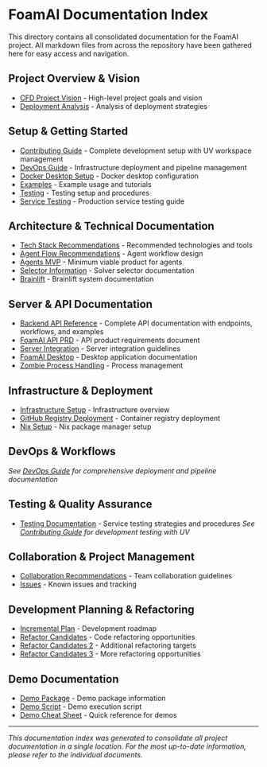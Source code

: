 # FoamAI Documentation Index

This directory contains all consolidated documentation for the FoamAI project. All markdown files from across the repository have been gathered here for easy access and navigation.

## Project Overview & Vision
- [CFD Project Vision](cfd_project_vision.md) - High-level project goals and vision
- [Deployment Analysis](DEPLOYMENT_ANALYSIS.md) - Analysis of deployment strategies

## Setup & Getting Started
- [Contributing Guide](Contributing.md) - Complete development setup with UV workspace management
- [DevOps Guide](DevOps.md) - Infrastructure deployment and pipeline management
- [Docker Desktop Setup](docker_desktop_README.md) - Docker desktop configuration
- [Examples](examples_README.md) - Example usage and tutorials
- [Testing](tests_README.md) - Testing setup and procedures
- [Service Testing](TESTING.md) - Production service testing guide

## Architecture & Technical Documentation
- [Tech Stack Recommendations](tech_stack_recommendations.md) - Recommended technologies and tools
- [Agent Flow Recommendations](agent_flow_recommendations.md) - Agent workflow design
- [Agents MVP](agentsMVP.md) - Minimum viable product for agents
- [Selector Information](selectorInfo.md) - Solver selector documentation
- [Brainlift](Brainlift.md) - Brainlift system documentation

## Server & API Documentation
- [Backend API Reference](BackendAPI.md) - Complete API documentation with endpoints, workflows, and examples
- [FoamAI API PRD](FOAMAI_API_prd.md) - API product requirements document
- [Server Integration](SERVER_INTEGRATION.md) - Server integration guidelines
- [FoamAI Desktop](foamai_desktop_README.md) - Desktop application documentation
- [Zombie Process Handling](ZOMBIE_PROCESS_HANDLING.md) - Process management

## Infrastructure & Deployment
- [Infrastructure Setup](infra_README.md) - Infrastructure overview
- [GitHub Registry Deployment](GITHUB_REGISTRY_DEPLOYMENT.md) - Container registry deployment
- [Nix Setup](nix_README.md) - Nix package manager setup

## DevOps & Workflows
*See [DevOps Guide](DevOps.md) for comprehensive deployment and pipeline documentation*

## Testing & Quality Assurance
- [Testing Documentation](TESTING.md) - Service testing strategies and procedures
*See [Contributing Guide](Contributing.md#testing-infrastructure) for development testing with UV*

## Collaboration & Project Management
- [Collaboration Recommendations](collaboration_recommendations.md) - Team collaboration guidelines
- [Issues](issues.md) - Known issues and tracking

## Development Planning & Refactoring
- [Incremental Plan](incremental_plan.md) - Development roadmap
- [Refactor Candidates](refactor_candidates.md) - Code refactoring opportunities
- [Refactor Candidates 2](refactor_candidates_2.md) - Additional refactoring targets
- [Refactor Candidates 3](refactor_candidates_3.md) - More refactoring opportunities

## Demo Documentation
- [Demo Package](DEMO_PACKAGE.md) - Demo package information
- [Demo Script](DEMO_SCRIPT.md) - Demo execution script
- [Demo Cheat Sheet](DEMO_CHEAT_SHEET.md) - Quick reference for demos

---

*This documentation index was generated to consolidate all project documentation in a single location. For the most up-to-date information, please refer to the individual documents.*